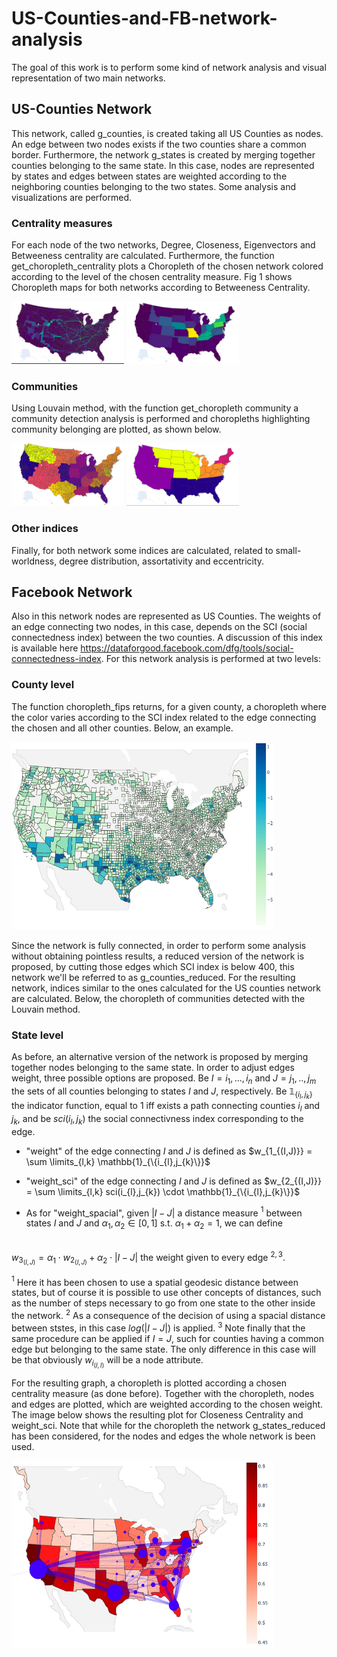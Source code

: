# US-Counties-and-FB-network-analysis

The goal of this work is to perform some kind of network analysis and visual representation of two main networks. 
## US-Counties Network
This network, called g_counties, is created taking all US Counties as nodes. An edge between two nodes exists if the two counties share a common border.
Furthermore, the network g_states is created by merging together counties belonging to the same state. In this case, nodes are represented by states and edges between states are weighted according to the neighboring counties belonging to the two states. Some analysis and visualizations are performed.
### Centrality measures
For each node of the two networks, Degree, Closeness, Eigenvectors and Betweeness centrality are calculated. Furthermore, the function get_choropleth_centrality plots a Choropleth of the chosen network colored according to the level of the chosen centrality measure. Fig 1 shows Choropleth maps for both networks according to Betweeness Centrality. 

<img src="https://github.com/MatteoScianna/US-Counties-and-FB-network-analysis/blob/main/img/choropleth_betweeness_counties.jpg" width="180" height="100">

<img src="https://github.com/MatteoScianna/US-Counties-and-FB-network-analysis/blob/main/img/choropleth_betweeness_state.jpg" width="180" height="100">


### Communities
Using Louvain method, with the function get_choropleth community a community detection analysis is performed and choropleths highlighting community belonging are plotted, as shown below. 

<img src="https://github.com/MatteoScianna/US-Counties-and-FB-network-analysis/blob/main/img/communities_counties.jpg" width="180" height="100">

<img src="https://github.com/MatteoScianna/US-Counties-and-FB-network-analysis/blob/main/img/communities_states.jpg" width="180" height="100">

### Other indices
Finally, for both network some indices are calculated, related to small-worldness, degree distribution, assortativity and eccentricity. 

## Facebook Network 

Also in this network nodes are represented as US Counties. The weights of an edge connecting two nodes, in this case, depends on the SCI (social connectedness index) between the two counties. A discussion of this index is available here https://dataforgood.facebook.com/dfg/tools/social-connectedness-index. 
For this network analysis is performed at two levels:
### County level
The function choropleth_fips returns, for a given county, a choropleth where the color varies according to the SCI index related to the edge connecting the chosen and all other counties. Below, an example.

<img src="https://github.com/MatteoScianna/US-Counties-and-FB-network-analysis/blob/main/img/sci_variation.jpg" width="420" height="300">

Since the network is fully connected, in order to perform some analysis without obtaining pointless results, a reduced version of the network is proposed, by cutting those edges which SCI index is below 400, this network we'll be referred to as g_counties_reduced. 
For the resulting network, indices similar to the ones calculated for the US counties network are calculated. Below, the choropleth of communities detected with the Louvain method. 

### State level 

As before, an alternative version of the network is proposed by merging together nodes belonging to the same state. In order to adjust edges weight, three possible options are proposed.
Be $I = {i_{1},...,i_{n}}$ and $J = {j_{1},..,j_{m}}$ the sets of all counties belonging to states $I$ and $J$, respectively. 
Be $\mathbb{1}_{\{i_{l},j_{k}\}}$ the indicator function, equal to $1$ iff exists a path connecting counties $i_{l}$ and $j_{k}$, and be $sci(i_{l},j_{k})$ the social connectivness index corresponding to the edge. 

- "weight"  of the edge connecting $I$ and $J$ is defined as $w_{1_{(I,J)}} = \sum \limits_{l,k} \mathbb{1}_{\{i_{l},j_{k}\}}$

- "weight_sci"  of the edge connecting $I$ and $J$ is defined as $w_{2_{(I,J)}} = \sum \limits_{l,k} sci(i_{l},j_{k}) \cdot \mathbb{1}_{\{i_{l},j_{k}\}}$

- As for "weight_spacial", given $|I-J|$ a distance measure $^1$ between states $I$ and $J$ and $\alpha_{1}, \alpha_{2} \in [0,1]$ s.t. $\alpha_{1}+\alpha_{2} =1$, we can define

<br>$w_{3_{(I,J)}} = \alpha_{1} \cdot w_{2_{(I,J)}}+\alpha_{2} \cdot |I-J|$ the weight given to every edge $^{2,3}$.

$^1$ Here it has been chosen to use a spatial geodesic distance between states, but of course it is possible to use other concepts of distances, such as the number of steps necessary to go from one state to the other inside the network.
$^2$ As a consequence of the decision of using a spacial distance between ststes, in this case $log(|I-J|)$ is applied.
$^3$ Note finally that the same procedure can be applied if $I=J$, such for counties having a common edge but belonging to the same state. The only difference in this case will be that obviously $w_{i_{(I,I)}}$ will be a node attribute. 



For the resulting graph, a choropleth is plotted according a chosen centrality measure (as done before). Together with the choropleth, nodes and edges are plotted, which are weighted according to the chosen weight. 
The image below shows the resulting plot for Closeness Centrality and weight_sci. 
Note that while for the choropleth the network g_states_reduced has been considered, for the nodes and edges the whole network is been used. 

<img src="https://github.com/MatteoScianna/US-Counties-and-FB-network-analysis/blob/main/img/choropleth%2Bnetwork.jpg" width="420" height="300">
